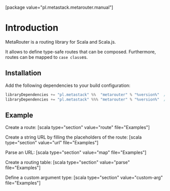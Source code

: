 [package value="pl.metastack.metarouter.manual"]
# Introduction
MetaRouter is a routing library for Scala and Scala.js.

It allows to define type-safe routes that can be composed. Furthermore, routes can be mapped to `case class`es.

## Installation
Add the following dependencies to your build configuration:

```scala
libraryDependencies += "pl.metastack" %%  "metarouter" % "%version%"  // Scala
libraryDependencies += "pl.metastack" %%% "metarouter" % "%version%"  // Scala.js
```

## Example
Create a route:
[scala type="section" value="route" file="Examples"]

Create a string URL by filling the placeholders of the route:
[scala type="section" value="url" file="Examples"]

Parse an URL:
[scala type="section" value="map" file="Examples"]

Create a routing table:
[scala type="section" value="parse" file="Examples"]

Define a custom argument type:
[scala type="section" value="custom-arg" file="Examples"]
